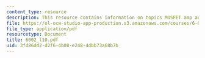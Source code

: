 ```yaml
---
content_type: resource
description: This resource contains information on topics MOSFET amp and amplifiers.
file: https://ol-ocw-studio-app-production.s3.amazonaws.com/courses/6-002-circuits-and-electronics-spring-2007/3fd86dd2d2f64b08e2484dbb73a68b7b_6002_l10.pdf
file_type: application/pdf
resourcetype: Document
title: 6002_l10.pdf
uid: 3fd86dd2-d2f6-4b08-e248-4dbb73a68b7b
---
```

